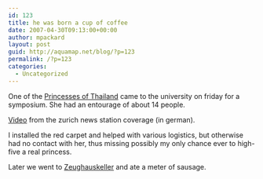 ```yaml
---
id: 123
title: he was born a cup of coffee
date: 2007-04-30T09:13:00+00:00
author: mpackard
layout: post
guid: http://aquamap.net/blog/?p=123
permalink: /?p=123
categories:
  - Uncategorized
---
```

One of the [Princesses of Thailand](http://en.wikipedia.org/wiki/Chulabhorn_Walailak) came to the university on friday for a symposium. She had an entourage of about 14 people.

[Video](http://www.sf.tv/var/videoplayer.php?videourl=http%3A%2F%2Freal.xobix.ch%2Framgen%2Fsfdrs%2Fts%2F2007%2FTS_27042007.rm%3Fstart%3D0%3A15%3A13.753%26amp%3Bend%3D0%3A17%3A12.132) from the zurich news station coverage (in german).

I installed the red carpet and helped with various logistics, but otherwise had no contact with her, thus missing possibly my only chance ever to high-five a real princess.

Later we went to [Zeughauskeller](http://www.zeughauskeller.ch/english/frame_start.htm) and ate a meter of sausage.